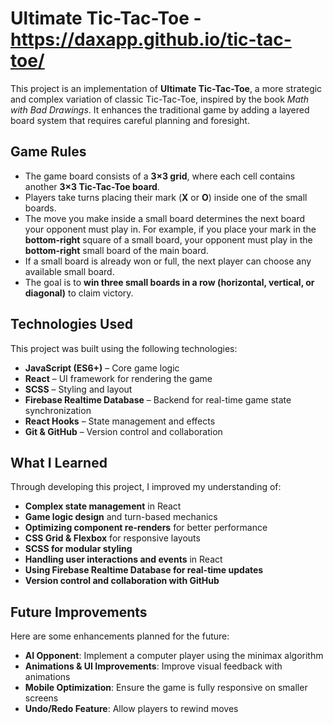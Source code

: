 # Ultimate Tic-Tac-Toe - https://daxapp.github.io/tic-tac-toe/

This project is an implementation of **Ultimate Tic-Tac-Toe**, a more strategic and complex variation of classic Tic-Tac-Toe, inspired by the book *Math with Bad Drawings*. It enhances the traditional game by adding a layered board system that requires careful planning and foresight.

## Game Rules

- The game board consists of a **3×3 grid**, where each cell contains another **3×3 Tic-Tac-Toe board**.
- Players take turns placing their mark (**X** or **O**) inside one of the small boards.
- The move you make inside a small board determines the next board your opponent must play in. For example, if you place your mark in the **bottom-right** square of a small board, your opponent must play in the **bottom-right** small board of the main board.
- If a small board is already won or full, the next player can choose any available small board.
- The goal is to **win three small boards in a row (horizontal, vertical, or diagonal)** to claim victory.

## Technologies Used

This project was built using the following technologies:
- **JavaScript (ES6+)** – Core game logic
- **React** – UI framework for rendering the game
- **SCSS** – Styling and layout
- **Firebase Realtime Database** – Backend for real-time game state synchronization
- **React Hooks** – State management and effects
- **Git & GitHub** – Version control and collaboration

## What I Learned

Through developing this project, I improved my understanding of:
- **Complex state management** in React
- **Game logic design** and turn-based mechanics
- **Optimizing component re-renders** for better performance
- **CSS Grid & Flexbox** for responsive layouts
- **SCSS for modular styling**
- **Handling user interactions and events** in React
- **Using Firebase Realtime Database for real-time updates**
- **Version control and collaboration with GitHub**

## Future Improvements

Here are some enhancements planned for the future:
- **AI Opponent**: Implement a computer player using the minimax algorithm
- **Animations & UI Improvements**: Improve visual feedback with animations
- **Mobile Optimization**: Ensure the game is fully responsive on smaller screens
- **Undo/Redo Feature**: Allow players to rewind moves

